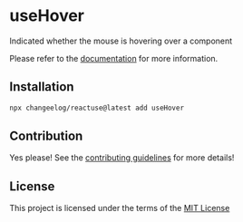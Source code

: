 # useHover

Indicated whether the mouse is hovering over a component

Please refer to the [documentation](#) for more information.

## Installation

```bash
npx changeelog/reactuse@latest add useHover
```

## Contribution

Yes please! See the [contributing guidelines](#) for more details!

## License

This project is licensed under the terms of the [MIT License](/LICENSE)

